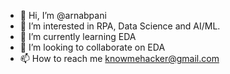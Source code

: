 - 👋 Hi, I’m @arnabpani
- 👀 I’m interested in RPA, Data Science and AI/ML.
- 🌱 I’m currently learning EDA
- 💞️ I’m looking to collaborate on EDA
- 📫 How to reach me knowmehacker@gmail.com

<!---
arnabpani/arnabpani is a ✨ special ✨ repository because its `README.md` (this file) appears on your GitHub profile.
You can click the Preview link to take a look at your changes.
--->
